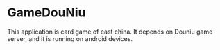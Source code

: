 GameDouNiu
==================

This application is card game of east china. It depends on Douniu game server, and it is running on android devices.
